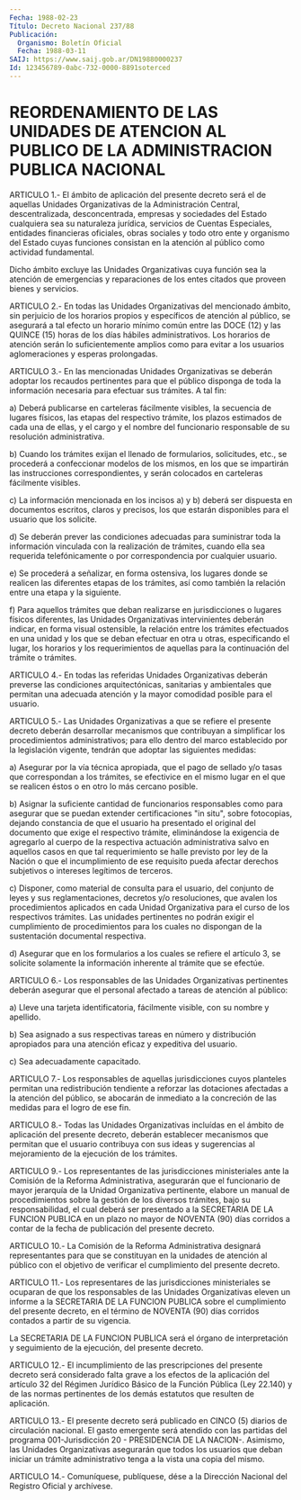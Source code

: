```yaml
---
Fecha: 1988-02-23
Título: Decreto Nacional 237/88
Publicación:
  Organismo: Boletín Oficial
  Fecha: 1988-03-11
SAIJ: https://www.saij.gob.ar/DN19880000237
Id: 123456789-0abc-732-0000-8891soterced
---
```

# REORDENAMIENTO DE LAS UNIDADES DE ATENCION AL PUBLICO DE LA ADMINISTRACION PUBLICA NACIONAL

<a id="1"></a>
ARTICULO 1.- El ámbito de aplicación del presente decreto será el  de    aquellas  Unidades  Organizativas  de  la  Administración Central, descentralizada,  desconcentrada,  empresas  y  sociedades del  Estado  cualquiera  sea  su naturaleza jurídica, servicios  de Cuentas  Especiales,  entidades  financieras    oficiales,    obras sociales  y  todo  otro ente y organismo del Estado cuyas funciones consistan en la atención  al  público  como  actividad fundamental.

Dicho ámbito excluye las Unidades Organizativas  cuya  función  sea la  atención de emergencias y reparaciones de los entes citados que proveen bienes y servicios.

<a id="2"></a>
ARTICULO 2.- En todas las Unidades Organizativas del mencionado ámbito,  sin  perjuicio  de  los  horarios propios y específicos de atención al público, se asegurará a  tal  efecto  un horario mínimo común  entre  las  DOCE  (12) y las QUINCE (15) horas de  los  días hábiles  administrativos.  Los    horarios  de  atención  serán  lo suficientemente amplios como para evitar a los usuarios aglomeraciones y esperas prolongadas.

<a id="3"></a>
ARTICULO  3.-  En  las  mencionadas  Unidades Organizativas se deberán  adoptar  los  recaudos  pertinentes para  que  el  público disponga  de  toda  la  información  necesaria  para  efectuar  sus trámites. A tal fin:

a)  Deberá  publicarse  en  carteleras  fácilmente    visibles,  la secuencia  de  lugares físicos, las etapas del respectivo  trámite, los plazos estimados  de  cada una de ellas, y el cargo y el nombre del funcionario responsable  de  su resolución administrativa.

b)  Cuando  los  trámites  exijan  el  llenado    de   formularios, solicitudes,  etc.,  se  procederá  a confeccionar modelos  de  los mismos, en los que se impartirán las instrucciones correspondientes,  y  serán  colocados  en   carteleras  fácilmente visibles.

c)  La información mencionada en los incisos a)  y  b)  deberá  ser dispuesta  en  documentos  escritos,  claros  y  precisos,  los que estarán   disponibles  para  el  usuario  que  los  solicite.

d) Se deberán  prever  las  condiciones  adecuadas para suministrar toda  la  información  vinculada  con la realización  de  trámites, cuando  ella sea requerida telefónicamente  o  por  correspondencia por cualquier usuario.

e) Se procederá  a señalizar, en forma ostensiva, los lugares donde se  realicen  las diferentes  etapas  de  los  trámites,  así  como también  la  relación    entre  una  etapa  y  la  siguiente.

f) Para aquellos trámites  que deban realizarse en jurisdicciones o lugares físicos diferentes, las Unidades Organizativas intervinientes deberán indicar,  en  forma  visual  ostensible,  la relación  entre  los trámites efectuados en una unidad y los que se deban  efectuar en  otra  u  otras,  especificando  el  lugar,  los horarios  y los requerimientos de aquellas para la continuación del trámite o trámites.

<a id="4"></a>
ARTICULO  4.-  En  todas  las referidas Unidades Organizativas deberán  preverse  las condiciones  arquitectónicas,  sanitarias  y ambientales  que  permitan    una  adecuada  atención  y  la  mayor comodidad posible para el usuario.

<a id="5"></a>
ARTICULO  5.-  Las  Unidades Organizativas a que se refiere el presente decreto deberán desarrollar  mecanismos  que contribuyan a simplificar  los procedimientos administrativos; para  ello  dentro del marco establecido  por  la  legislación  vigente,  tendrán  que adoptar las siguientes medidas:

a)  Asegurar  por  la vía técnica apropiada, que el pago de sellado y/o tasas que correspondan  a  los  trámites,  se  efectivice en el mismo  lugar en el que se realicen éstos o en otro lo  más  cercano posible.

b) Asignar  la  suficiente  cantidad  de  funcionarios responsables como  para  asegurar  que  se  puedan extender certificaciones  "in situ", sobre fotocopias, dejando  constancia  de  que el usuario ha presentado  el  original  del  documento  que  exige  el respectivo trámite,  eliminándose  la exigencia de agregarlo al cuerpo  de  la respectiva actuación administrativa  salvo en aquellos casos en que tal requerimiento se halle previsto por  ley  de la Nación o que el incumplimiento  de ese requisito pueda afectar derechos  subjetivos o intereses legítimos de terceros.

c)  Disponer, como  material  de  consulta  para  el  usuario,  del conjunto de leyes y sus reglamentaciones, decretos y/o resoluciones,  que  avalen  los  procedimientos  aplicados  en cada Unidad Organizativa para el curso de los respectivos trámites.  Las unidades    pertinentes    no  podrán  exigir  el  cumplimiento  de procedimientos para los cuales  no  dispongan  de  la  sustentación documental respectiva.

d)  Asegurar  que  en  los  formularios a los cuales se refiere  el artículo  3,  se solicite solamente  la  información  inherente  al trámite que se efectúe.

<a id="6"></a>
ARTICULO  6.-  Los  responsables de las Unidades Organizativas pertinentes deberán asegurar  que  el personal afectado a tareas de atención al público:

a) Lleve una tarjeta identificatoria,  fácilmente  visible,  con su nombre y apellido.

b)  Sea  asignado a sus respectivas tareas en número y distribución apropiados  para una atención eficaz y expeditiva del usuario.

c) Sea adecuadamente capacitado.

<a id="7"></a>
ARTICULO 7.- Los responsables de aquellas jurisdicciones cuyos planteles  permitan  una  redistribución  tendiente  a reforzar las dotaciones  afectadas  a  la  atención del público, se abocarán  de inmediato a la concreción de las  medidas para el logro de ese fin.

<a id="8"></a>
ARTICULO  8.-  Todas  las  Unidades  Organizativas  incluídas en el ámbito  de  aplicación  del  presente  decreto,  deberán establecer mecanismos que permitan que el usuario contribuya  con  sus ideas y sugerencias  al  mejoramiento  de  la  ejecución  de  los trámites.

<a id="9"></a>
ARTICULO 9.- Los representantes de las jurisdicciones ministeriales  ante  la  Comisión  de  la  Reforma  Administrativa, asegurarán  que  el  funcionario  de  mayor jerarquía de la  Unidad Organizativa pertinente, elabore un manual  de procedimientos sobre la  gestión de los diversos trámites, bajo su  responsabilidad,  el cual  deberá  ser  presentado a la SECRETARIA DE LA FUNCION PUBLICA en un plazo no mayor  de  NOVENTA (90) días corridos a contar de la fecha de publicación del presente decreto.

<a id="10"></a>
ARTICULO  10.-  La  Comisión de la Reforma Administrativa designará representantes para que  se  constituyan en la unidades de atención al  público  con  el  objetivo de  verificar  el  cumplimiento  del presente decreto.

<a id="11"></a>
ARTICULO 11.- Los representares de las jurisdicciones ministeriales  se  ocuparan de que los responsables de las Unidades Organizativas eleven  un  informe  a  la  SECRETARIA  DE LA FUNCION PUBLICA sobre el cumplimiento del presente decreto, en  el  término de  NOVENTA  (90)  días  corridos contados a partir de su vigencia.

La SECRETARIA DE LA FUNCION PUBLICA será el órgano de interpretación  y  seguimiento    de  la  ejecución,  del  presente decreto.

<a id="12"></a>
ARTICULO  12.-  El  incumplimiento  de  las prescripciones del presente decreto será considerado falta grave  a  los efectos de la aplicación  del  artículo  32  del  Régimen Jurídico Básico  de  la Función Pública (Ley 22.140) y de las  normas  pertinentes  de  los demás estatutos que resulten de aplicación.

<a id="13"></a>
ARTICULO  13.- El presente decreto será publicado en CINCO (5) diarios de circulación  nacional.  El gasto emergente será atendido con las partidas del programa 001-Jurisdicción  20 - PRESIDENCIA DE LA  NACION-.  Asimismo, las Unidades Organizativas  asegurarán  que todos los usuarios  que  deban  iniciar  un  trámite administrativo tenga a la vista una copia del mismo.

<a id="14"></a>
ARTICULO  14.-  Comuníquese,  publíquese,  dése a la Dirección Nacional del Registro Oficial y archívese.